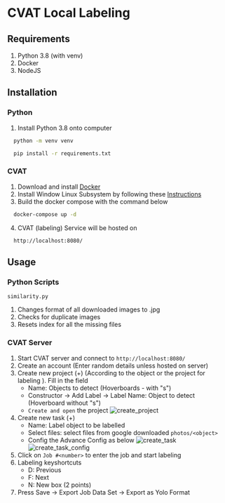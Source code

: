 # CVAT Local Labeling

## Requirements

1. Python 3.8 (with venv)
2. Docker
3. NodeJS

## Installation

### Python

1. Install Python 3.8 onto computer

```cmd
  python -m venv venv
```

```cmd
  pip install -r requirements.txt
```

### CVAT

1. Download and install [Docker](https://www.docker.com/)
2. Install Window Linux Subsystem by following these [Instructions](https://learn.microsoft.com/en-us/windows/wsl/install-manual#step-4---download-the-linux-kernel-update-package)
3. Build the docker compose with the command below

```cmd
  docker-compose up -d
```

4. CVAT (labeling) Service will be hosted on

```
  http://localhost:8080/
```

## Usage

### Python Scripts

```
similarity.py
```

1. Changes format of all downloaded images to .jpg
2. Checks for duplicate images
3. Resets index for all the missing files

### CVAT Server

1. Start CVAT server and connect to `http://localhost:8080/`
2. Create an account (Enter random details unless hosted on server)
3. Create new project (+) (According to the object or the project for labeling ). Fill in the field
   - Name: Objects to detect (Hoverboards - with "s")
   - Constructor -> Add Label -> Label Name: Object to detect (Hoverboard without "s")
   - `Create and open` the project
     ![create_project](md\images\create_project.png)
4. Create new task (+)
   - Name: Label object to be labelled
   - Select files: select files from google downloaded `photos/<object>`
   - Config the Advance Config as below
     ![create_task](md\images\create_task.png)
     ![create_task_config](md\images\create_task_config.png)
5. Click on `Job #<number>` to enter the job and start labeling
6. Labeling keyshortcuts
   - D: Previous
   - F: Next
   - N: New box (2 points)
7. Press Save -> Export Job Data Set -> Export as Yolo Format
